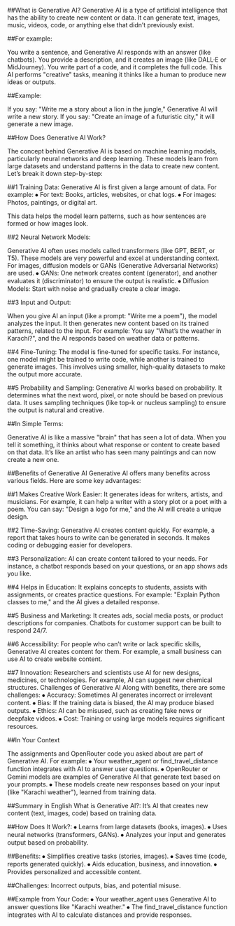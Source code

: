 ##What is Generative AI?
    Generative AI is a type of artificial intelligence that has the ability to create new content or data. It can generate text, images, music, videos, code, or anything else that didn’t previously exist. 

##For example:

You write a sentence, and Generative AI responds with an answer (like chatbots).
You provide a description, and it creates an image (like DALL·E or MidJourney).
You write part of a code, and it completes the full code.
This AI performs "creative" tasks, meaning it thinks like a human to produce new ideas or outputs.

##Example:

If you say: "Write me a story about a lion in the jungle," Generative AI will write a new story.
If you say: "Create an image of a futuristic city," it will generate a new image.

##How Does Generative AI Work?

The concept behind Generative AI is based on machine learning models, particularly neural networks and deep learning. These models learn from large datasets and understand patterns in the data to create new content. Let’s break it down step-by-step:

##1 Training Data:
Generative AI is first given a large amount of data. For example:
    ⦁	For text: Books, articles, websites, or chat logs.
    ⦁	For images: Photos, paintings, or digital art.

This data helps the model learn patterns, such as how sentences are formed or how images look.

##2 Neural Network Models:

Generative AI often uses models called transformers (like GPT, BERT, or T5). These models are very powerful and excel at understanding context.
For images, diffusion models or GANs (Generative Adversarial Networks) are used.
    ⦁	GANs: One network creates content (generator), and another evaluates it (discriminator) to ensure the output is realistic.
    ⦁	Diffusion Models: Start with noise and gradually create a clear image.

##3 Input and Output:

When you give AI an input (like a prompt: "Write me a poem"), the model analyzes the input.
It then generates new content based on its trained patterns, related to the input.
For example: You say "What’s the weather in Karachi?", and the AI responds based on weather data or patterns.

##4 Fine-Tuning:
The model is fine-tuned for specific tasks. For instance, one model might be trained to write code, while another is trained to generate images.
This involves using smaller, high-quality datasets to make the output more accurate.

##5 Probability and Sampling:
Generative AI works based on probability. It determines what the next word, pixel, or note should be based on previous data.
It uses sampling techniques (like top-k or nucleus sampling) to ensure the output is natural and creative.

##In Simple Terms:

Generative AI is like a massive "brain" that has seen a lot of data.
When you tell it something, it thinks about what response or content to create based on that data.
It’s like an artist who has seen many paintings and can now create a new one.

##Benefits of Generative AI
Generative AI offers many benefits across various fields. Here are some key advantages:

##1 Makes Creative Work Easier:
It generates ideas for writers, artists, and musicians. For example, it can help a writer with a story plot or a poet with a poem.
You can say: "Design a logo for me," and the AI will create a unique design.

##2 Time-Saving:
Generative AI creates content quickly. For example, a report that takes hours to write can be generated in seconds.
It makes coding or debugging easier for developers.

##3 Personalization:
AI can create content tailored to your needs. For instance, a chatbot responds based on your questions, or an app shows ads you like.

##4 Helps in Education:
It explains concepts to students, assists with assignments, or creates practice questions.
For example: "Explain Python classes to me," and the AI gives a detailed response.

##5 Business and Marketing:
It creates ads, social media posts, or product descriptions for companies.
Chatbots for customer support can be built to respond 24/7.

##6 Accessibility:
For people who can’t write or lack specific skills, Generative AI creates content for them.
For example, a small business can use AI to create website content.

##7 Innovation:
Researchers and scientists use AI for new designs, medicines, or technologies. For example, AI can suggest new chemical structures.
Challenges of Generative AI
Along with benefits, there are some challenges:
    ⦁	Accuracy: Sometimes AI generates incorrect or irrelevant content.
    ⦁	Bias: If the training data is biased, the AI may produce biased outputs.
    ⦁	Ethics: AI can be misused, such as creating fake news or deepfake videos.
    ⦁	Cost: Training or using large models requires significant resources.

##In Your Context

The assignments and OpenRouter code you asked about are part of Generative AI. For example:
    ⦁	Your weather_agent or find_travel_distance function integrates with AI to answer user questions.
    ⦁	OpenRouter or Gemini models are examples of Generative AI that generate text based on your prompts.
    ⦁	These models create new responses based on your input (like "Karachi weather"), learned from training data.

##Summary in English
What is Generative AI?: It’s AI that creates new content (text, images, code) based on training data.

##How Does It Work?:
    ⦁	Learns from large datasets (books, images).
    ⦁	Uses neural networks (transformers, GANs).
    ⦁	Analyzes your input and generates output based on probability.

##Benefits:
    ⦁	Simplifies creative tasks (stories, images).
    ⦁	Saves time (code, reports generated quickly).
    ⦁	Aids education, business, and innovation.
    ⦁	Provides personalized and accessible content.

##Challenges: Incorrect outputs, bias, and potential misuse.

##Example from Your Code:
    ⦁	Your weather_agent uses Generative AI to answer questions like "Karachi weather."
    ⦁	The find_travel_distance function integrates with AI to calculate distances and provide responses.